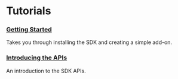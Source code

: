 # Tutorials #

### [Getting Started](#guide/addon-development/getting-started) ###
Takes you through installing the SDK and creating a simple add-on.

### [Introducing the APIs](#guide/addon-development/api-intro) ###
An introduction to the SDK APIs.